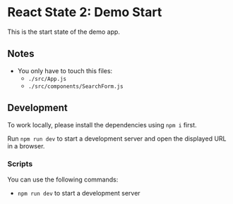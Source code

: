 # React State 2: Demo Start

This is the start state of the demo app.

## Notes

- You only have to touch this files:
  - `./src/App.js`
  - `./src/components/SearchForm.js`

## Development

To work locally, please install the dependencies using `npm i` first.

Run `npm run dev` to start a development server and open the displayed URL in a browser.



### Scripts

You can use the following commands:

- `npm run dev` to start a development server
